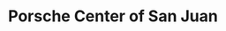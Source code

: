 ---
title: "Porsche Center of San Juan"
url: /san-juan/porsche-center-of-san-juan/
shop: Autohaus
---